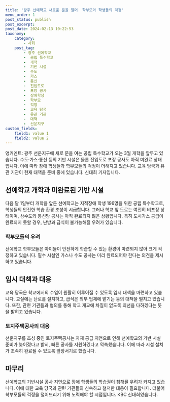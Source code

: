 ```yaml
---
title: '광주 선예학교 새로운 문을 열며  학부모와 학생들의 걱정'
menu_order: 1
post_status: publish
post_excerpt: 
post_date: 2024-02-13 10:22:53
taxonomy:
    category:
        - 사회
    post_tag:
        - 광주 선예학교
        -  공립 특수학교
        -  개학
        -  기반 시설
        -  수도
        -  가스
        -  통신
        -  진입도로
        -  포장 공사
        -  장애학생
        -  학부모
        -  걱정
        -  교육 당국
        -  유관 기관
        -  대책
        -  선운지구
custom_fields:
    field1: value 1
    field2: value 2
---
```


앵커멘트: 광주 선운지구에 새로 문을 여는 공립 특수학교가 오는 3월 개학을 앞두고 있습니다. 수도·가스·통신 등의 기반 시설은 물론 진입도로 포장 공사도 아직 미완료 상태입니다. 이에 따라 장애 학생들과 학부모들의 걱정이 더해지고 있습니다. 교육 당국과 유관 기관이 현재 대책을 준비 중에 있습니다. 신대희 기자입니다.
## 선예학교 개학과 미완료된 기반 시설
다음 달 1일부터 개학을 앞둔 선예학교는 지적장애 학생 196명을 위한 공립 특수학교로, 학생들의 안전한 학습 환경 조성이 시급합니다. 그러나 학교 앞 도로는 여전히 비포장 상태이며, 상수도와 통신망 공사는 아직 완료되지 않은 상황입니다. 특히 도시가스 공급이 완료되지 못할 경우, 난방과 급식이 불가능해질 우려가 있습니다.
### 학부모들의 우려
선예학교 학부모들은 아이들이 안전하게 학습할 수 있는 환경이 마련되지 않아 크게 걱정하고 있습니다. 필수 시설인 가스나 수도 공사는 미리 완료되어야 한다는 의견을 제시하고 있습니다.
## 임시 대책과 대응
교육 당국은 학교에서의 수업이 원활히 이루어질 수 있도록 임시 대책을 마련하고 있습니다. 교실에는 난로를 설치하고, 급식은 외부 업체에 맡기는 등의 대책을 펼치고 있습니다. 또한, 관련 기관들과 협의를 통해 학교 개교에 차질이 없도록 최선을 다하겠다는 뜻을 밝히고 있습니다.
### 토지주택공사의 대응
선운지구를 조성 중인 토지주택공사는 자재 공급 지연으로 인해 선예학교의 기반 시설 준비가 늦어졌다고 밝혀, 빠른 공사를 지원하겠다고 약속했습니다. 이에 따라 시설 설치가 조속히 완료될 수 있도록 앞장서기로 했습니다.
## 마무리
선예학교의 기반시설 공사 지연으로 장애 학생들의 학습권이 침해될 우려가 커지고 있습니다. 이에 대한 교육 당국과 관련 기관들의 신속하고 철저한 대응이 필요합니다. 더불어 학부모들의 걱정을 덜어드리기 위해 노력해야 할 시점입니다. KBC 신대희였습니다.
